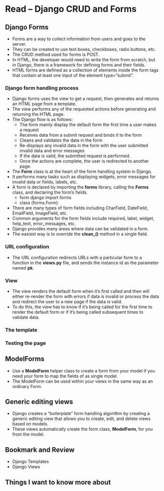 # Read – Django CRUD and Forms

## Django Forms

- Forms are a way to collect information from users and goes to the server.  
- They can be created to use text boxes, checkboxes, radio buttons, etc.  
- The CRUD method used for forms is POST.  
- In HTML, the developer would need to write the form from scratch, but in Django, there is a framework for defining forms and their fields.  
- HTML forms are defined as a collection of elements inside the form tags that contain at least one input of the element type=”submit”.  

### Django form handling process

- Django forms uses the view to get a request, then generates and returns an HTML page from a template.  
- The view performs any of the requested actions before generating and returning the HTML page.  
- The Django flow is as follows:  
  - The form mainly display the default form the first time a user makes a request  
  - Receives data from a submit request and binds it to the form  
  - Cleans and validates the data in the form  
  - Re-displays any invalid data in the form with the user submitted invalid data and error messages  
  - If the data is valid, the submitted request is performed.  
  - Once the actions are complete, the user is redirected to another page.  
- The **Form** class is at the heart of the form handling system in Django.  
- It performs many tasks such as displaying widgets, error messages for invalid data or fields, labels, etc.  
- A form is declared by importing the **forms** library, calling the **Forms** class, and declaring the form’s fields.  
  - form django import forms  
  - class <NameOfForm>(forms.Form):  
- There are many types of form fields including CharField, DateField, EmailField, ImageField, etc.  
- Common arguments for the form fields include required, label, widget, help_text, error_messages, etc.  
- Django provides many areas where data can be validated in a form.  
- The easiest way is to override the **clean_<fieldname>()** method in a single field.  

### URL configuration

- The URL configuration redirects URLs with a particular form to a function in the **views.py** file, and sends the instance id as the parameter named **pk**.  

### View

- The view renders the default form when it’s first called and then will either re-render the form with errors if data is invalid or process the data and redirect the user to a new page if the data is valid.  
- To do this, the view has to know if it’s being called for the first time to render the default form or if it’s being called subsequent times to validate data.  

### The template

### Testing the page

## ModelForms

- Use a **ModelForm** helper class to create a form from your model if you need your form to map the fields of as single model.  
- The ModelForm can be used within your views in the same way as an ordinary Form.  

## Generic editing views

- Django creates a “boilerplate” form handling algorithm by creating a generic editing view that allows you to create, edit, and delete views based on models.  
- These views automatically create the form class, **ModelForm**, for you from the model.  

## Bookmark and Review

- Django Templates  
- Django Views  

## Things I want to know more about

